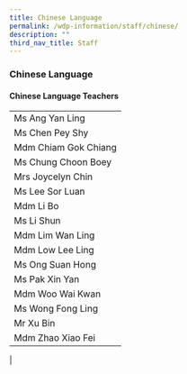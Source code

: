 ```yaml
---
title: Chinese Language
permalink: /wdp-information/staff/chinese/
description: ""
third_nav_title: Staff
---
```

### **Chinese Language**

#### **Chinese Language Teachers**

|  |
|---|
| Ms Ang Yan Ling | 
| Ms Chen Pey Shy |
| Mdm Chiam Gok Chiang |
| Ms Chung Choon Boey |
| Mrs Joycelyn Chin |
| Ms Lee Sor Luan |
| Mdm Li Bo |
| Ms Li Shun |
| Mdm Lim Wan Ling |
| Mdm Low Lee Ling |
| Ms Ong Suan Hong |
| Ms Pak Xin Yan |
| Mdm Woo Wai Kwan |
| Ms Wong Fong Ling |
| Mr Xu Bin |
| Mdm Zhao Xiao Fei |
|